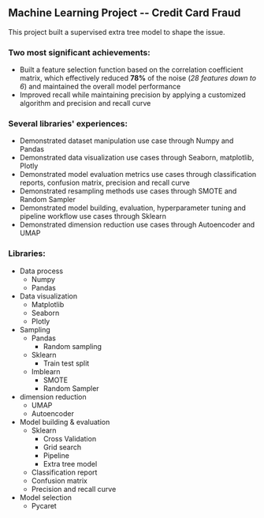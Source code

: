 ## Machine Learning Project -- Credit Card Fraud
This project built a supervised extra tree model to shape the issue. 
### Two most significant achievements:
* Built a feature selection function based on the correlation coefficient matrix, which effectively reduced **78%** of the noise (_28 features down to 6_) and maintained the overall model performance
* Improved recall while maintaining precision by applying a customized algorithm and precision and recall curve
### Several libraries' experiences:
* Demonstrated dataset manipulation use case through Numpy and Pandas
* Demonstrated data visualization use cases through Seaborn, matplotlib, Plotly
* Demonstrated model evaluation metrics use cases through classification reports, confusion matrix, precision and recall curve
* Demonstrated resampling methods use cases through SMOTE and Random Sampler
* Demonstrated model building, evaluation, hyperparameter tuning and pipeline workflow use cases through Sklearn
* Demonstrated dimension reduction use cases through Autoencoder and UMAP
### Libraries:
* Data process
  * Numpy
  * Pandas
* Data visualization
  * Matplotlib
  * Seaborn
  * Plotly
* Sampling
  * Pandas
    * Random sampling
  * Sklearn
    * Train test split
  * Imblearn
    * SMOTE
    * Random Sampler
* dimension reduction
  * UMAP
  * Autoencoder
* Model building & evaluation
  * Sklearn
    * Cross Validation
    * Grid search
    * Pipeline
    * Extra tree model
  * Classification report
  * Confusion matrix
  * Precision and recall curve
* Model selection
  * Pycaret
